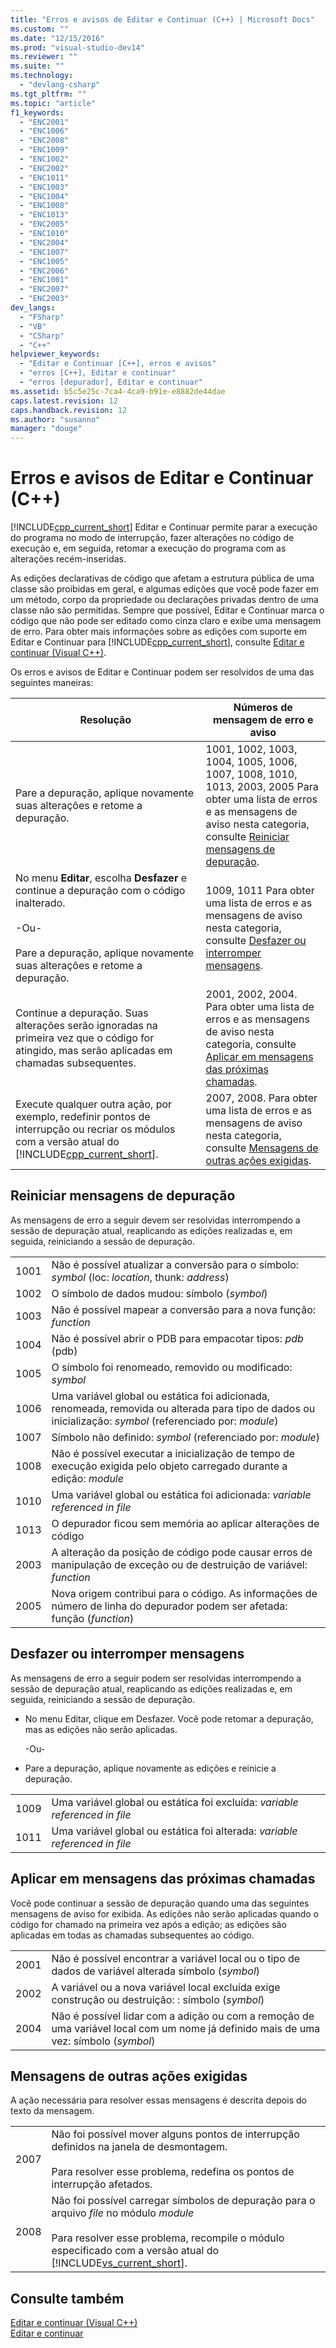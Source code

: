 ```yaml
---
title: "Erros e avisos de Editar e Continuar (C++) | Microsoft Docs"
ms.custom: ""
ms.date: "12/15/2016"
ms.prod: "visual-studio-dev14"
ms.reviewer: ""
ms.suite: ""
ms.technology: 
  - "devlang-csharp"
ms.tgt_pltfrm: ""
ms.topic: "article"
f1_keywords: 
  - "ENC2001"
  - "ENC1006"
  - "ENC2008"
  - "ENC1009"
  - "ENC1002"
  - "ENC2002"
  - "ENC1011"
  - "ENC1003"
  - "ENC1004"
  - "ENC1008"
  - "ENC1013"
  - "ENC2005"
  - "ENC1010"
  - "ENC2004"
  - "ENC1007"
  - "ENC1005"
  - "ENC2006"
  - "ENC1001"
  - "ENC2007"
  - "ENC2003"
dev_langs: 
  - "FSharp"
  - "VB"
  - "CSharp"
  - "C++"
helpviewer_keywords: 
  - "Editar e Continuar [C++], erros e avisos"
  - "erros [C++], Editar e continuar"
  - "erros [depurador], Editar e continuar"
ms.assetid: b5c5e25c-7ca4-4ca9-b91e-e8882de44dae
caps.latest.revision: 12
caps.handback.revision: 12
ms.author: "susanno"
manager: "douge"
---
```

# Erros e avisos de Editar e Continuar (C++)
[!INCLUDE[cpp_current_short](../misc/includes/cpp_current_short_md.md)] Editar e Continuar permite parar a execução do programa no modo de interrupção, fazer alterações no código de execução e, em seguida, retomar a execução do programa com as alterações recém\-inseridas.  
  
 As edições declarativas de código que afetam a estrutura pública de uma classe são proibidas em geral, e algumas edições que você pode fazer em um método, corpo da propriedade ou declarações privadas dentro de uma classe não são permitidas.  Sempre que possível, Editar e Continuar marca o código que não pode ser editado como cinza claro e exibe uma mensagem de erro.  Para obter mais informações sobre as edições com suporte em Editar e Continuar para [!INCLUDE[cpp_current_short](../misc/includes/cpp_current_short_md.md)], consulte [Editar e continuar \(Visual C\+\+\)](../Topic/Edit%20and%20Continue%20\(Visual%20C++\).md).  
  
 Os erros e avisos de Editar e Continuar podem ser resolvidos de uma das seguintes maneiras:  
  
|Resolução|Números de mensagem de erro e aviso|  
|---------------|-----------------------------------------|  
|Pare a depuração, aplique novamente suas alterações e retome a depuração.|1001, 1002, 1003, 1004, 1005, 1006, 1007, 1008, 1010, 1013, 2003, 2005 Para obter uma lista de erros e as mensagens de aviso nesta categoria, consulte [Reiniciar mensagens de depuração](../misc/edit-and-continue-errors-and-warnings-cpp.md#BKMK_RestartDebuggingMessages).|  
|No menu **Editar**, escolha **Desfazer** e continue a depuração com o código inalterado.<br /><br /> \-Ou\-<br /><br /> Pare a depuração, aplique novamente suas alterações e retome a depuração.|1009, 1011 Para obter uma lista de erros e as mensagens de aviso nesta categoria, consulte [Desfazer ou interromper mensagens](../misc/edit-and-continue-errors-and-warnings-cpp.md#BKMK_UndoOrStopMessages).|  
|Continue a depuração.  Suas alterações serão ignoradas na primeira vez que o código for atingido, mas serão aplicadas em chamadas subsequentes.|2001, 2002, 2004.  Para obter uma lista de erros e as mensagens de aviso nesta categoria, consulte [Aplicar em mensagens das próximas chamadas](../misc/edit-and-continue-errors-and-warnings-cpp.md#BKMK_ApplyAtNextCallMessages).|  
|Execute qualquer outra ação, por exemplo, redefinir pontos de interrupção ou recriar os módulos com a versão atual do [!INCLUDE[cpp_current_short](../misc/includes/cpp_current_short_md.md)].|2007, 2008.  Para obter uma lista de erros e as mensagens de aviso nesta categoria, consulte [Mensagens de outras ações exigidas](../misc/edit-and-continue-errors-and-warnings-cpp.md#BKMK_OtherActionRequiredMessages).|  
  
##  <a name="BKMK_RestartDebuggingMessages"></a> Reiniciar mensagens de depuração  
 As mensagens de erro a seguir devem ser resolvidas interrompendo a sessão de depuração atual, reaplicando as edições realizadas e, em seguida, reiniciando a sessão de depuração.  
  
|||  
|-|-|  
|1001|Não é possível atualizar a conversão para o símbolo: *symbol* \(loc: *location*, thunk: *address*\)|  
|1002|O símbolo de dados mudou: símbolo \(*symbol*\)|  
|1003|Não é possível mapear a conversão para a nova função: *function*|  
|1004|Não é possível abrir o PDB para empacotar tipos: *pdb* \(pdb\)|  
|1005|O símbolo foi renomeado, removido ou modificado: *symbol*|  
|1006|Uma variável global ou estática foi adicionada, renomeada, removida ou alterada para tipo de dados ou inicialização: *symbol* \(referenciado por: *module*\)|  
|1007|Símbolo não definido: *symbol* \(referenciado por: *module*\)|  
|1008|Não é possível executar a inicialização de tempo de execução exigida pelo objeto carregado durante a edição: *module*|  
|1010|Uma variável global ou estática foi adicionada: *variable referenced in file*|  
|1013|O depurador ficou sem memória ao aplicar alterações de código|  
|2003|A alteração da posição de código pode causar erros de manipulação de exceção ou de destruição de variável: *function*|  
|2005|Nova origem contribui para o código.  As informações de número de linha do depurador podem ser afetada: função \(*function*\)|  
  
##  <a name="BKMK_UndoOrStopMessages"></a> Desfazer ou interromper mensagens  
 As mensagens de erro a seguir podem ser resolvidas interrompendo a sessão de depuração atual, reaplicando as edições realizadas e, em seguida, reiniciando a sessão de depuração.  
  
-   No menu Editar, clique em Desfazer.  Você pode retomar a depuração, mas as edições não serão aplicadas.  
  
     \-Ou\-  
  
-   Pare a depuração, aplique novamente as edições e reinicie a depuração.  
  
|||  
|-|-|  
|1009|Uma variável global ou estática foi excluída: *variable referenced in file*|  
|1011|Uma variável global ou estática foi alterada: *variable referenced in file*|  
  
##  <a name="BKMK_ApplyAtNextCallMessages"></a> Aplicar em mensagens das próximas chamadas  
 Você pode continuar a sessão de depuração quando uma das seguintes mensagens de aviso for exibida.  As edições não serão aplicadas quando o código for chamado na primeira vez após a edição; as edições são aplicadas em todas as chamadas subsequentes ao código.  
  
|||  
|-|-|  
|2001|Não é possível encontrar a variável local ou o tipo de dados de variável alterada símbolo \(*symbol*\)|  
|2002|A variável ou a nova variável local excluída exige construção ou destruição: : símbolo \(*symbol*\)|  
|2004|Não é possível lidar com a adição ou com a remoção de uma variável local com um nome já definido mais de uma vez: símbolo \(*symbol*\)|  
  
##  <a name="BKMK_OtherActionRequiredMessages"></a> Mensagens de outras ações exigidas  
 A ação necessária para resolver essas mensagens é descrita depois do texto da mensagem.  
  
|||  
|-|-|  
|2007|Não foi possível mover alguns pontos de interrupção definidos na janela de desmontagem.<br /><br /> Para resolver esse problema, redefina os pontos de interrupção afetados.|  
|2008|Não foi possível carregar símbolos de depuração para o arquivo *file* no módulo *module*<br /><br /> Para resolver esse problema, recompile o módulo especificado com a versão atual do [!INCLUDE[vs_current_short](../misc/includes/vs_current_short_md.md)].|  
  
## Consulte também  
 [Editar e continuar \(Visual C\+\+\)](../Topic/Edit%20and%20Continue%20\(Visual%20C++\).md)   
 [Editar e continuar](../Topic/Edit%20and%20Continue.md)